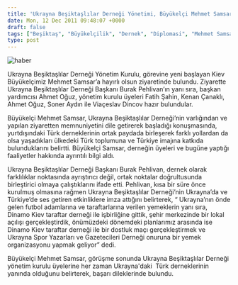 ```yaml
---
title: 'Ukrayna Beşiktaşlılar Derneği Yönetimi, Büyükelçi Mehmet Samsar’ı Makamı’nda Ziyaret Etti'
date: Mon, 12 Dec 2011 09:48:07 +0000
draft: false
tags: ["Beşiktaş", "Büyükelçilik", "Dernek", "Diplomasi", "Mehmet Samsar", "Ukrayna Beşiktaşlılar Derneği"]
type: post
---
```


![haber](http://tuid.org.ua/images/haber/bjksamsar.jpg)








































Ukrayna Beşiktaşlılar Derneği Yönetim Kurulu, görevine yeni başlayan Kiev Büyükelçimiz Mehmet Samsar’a hayırlı olsun ziyaretinde bulundu. Ziyarette Ukrayna Beşiktaşlılar Derneği Başkanı Burak Pehlivan’ın yanı sıra, başkan yardımcısı Ahmet Oğuz, yönetim kurulu üyeleri Fatih Şahin, Kenan Çanaklı, Ahmet Oğuz, Soner Aydın ile Viaçeslav Dincov hazır bulundular.







Büyükelçi Mehmet Samsar, Ukrayna Beşiktaşlılar Derneği’nin varlığından ve yapılan ziyaretten memnuniyetini dile getirerek başladığı konuşmasında, yurtdışındaki Türk derneklerinin ortak paydada birleşerek farklı yollardan da olsa yaşadıkları ülkedeki Türk toplumuna ve Türkiye imajına katkıda bulunduklarını belirtti. Büyükelçi Samsar, derneğin üyeleri ve bugüne yaptığı faaliyetler hakkında ayrıntılı bilgi aldı.







Ukrayna Beşiktaşlılar Derneği Başkanı Burak Pehlivan, dernek olarak farklılıklar noktasında ayrıştırıcı değil, ortak noktalar doğrultusunda birleştirici olmaya çalıştıklarını ifade etti. Pehlivan, kısa bir süre önce kurulmuş olmasına rağmen Ukrayna Beşiktaşlılar Derneği’nin Ukrayna’da ve Türkiye’de ses getiren etkinliklere imza attığını belirterek, “ Ukrayna’nın önde gelen futbol adamlarına ve taraftarlarına verilen yemeklerin yanı sıra, Dinamo Kiev taraftar derneği ile işbirliğine gittik, şehir merkezinde bir lokal açılışı gerçekleştirdik, önümüzdeki dönemdeki planlarımız arasında ise Dinamo Kiev taraftar derneği ile bir dostluk maçı gerçekleştirmek ve Ukrayna Spor Yazarları ve Gazetecileri Derneği onuruna bir yemek organizasyonu yapmak geliyor” dedi.






Büyükelçi Mehmet Samsar, görüşme sonunda Ukrayna Beşiktaşlılar Derneği yönetim kurulu üyelerine her zaman Ukrayna'daki  Türk derneklerinin yanında olduğunu belirterek, başarı dileklerinde bulundu.

 

